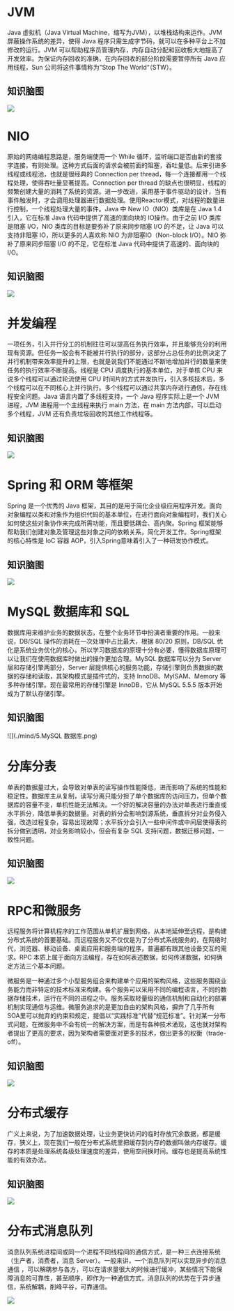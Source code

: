 # JVM

Java 虚拟机（Java Virtual Machine，缩写为JVM），以堆栈结构来运作。JVM 屏蔽操作系统的差异，使得 Java 程序只需生成字节码，就可以在多种平台上不加修改的运行。JVM 可以帮助程序员管理内存，内存自动分配和回收极大地提高了开发效率。为保证内存回收的准确，在内存回收的部分阶段需要暂停所有 Java 应用线程，Sun 公司将这件事情称为”Stop The World“（STW）。

## 知识脑图
![](./mind/1.JVM.png)

# NIO

原始的网络编程思路是，服务端使用一个 While 循环，监听端口是否由新的套接字连接，有则处理。这种方式后面的请求会被前面的阻塞，吞吐量低。后来引进多线程或线程池，也就是很经典的 Connection per thread，每一个连接都用一个线程处理，使得吞吐量显著提高。Connection per thread 的缺点也很明显，线程的频繁创建大量的消耗了系统的资源。进一步改进，采用基于事件驱动的设计，当有事件触发时，才会调用处理器进行数据处理。使用Reactor模式，对线程的数量进行控制，一个线程处理大量的事件。Java 中 New IO（NIO）类库是在 Java 1.4 引入，它在标准 Java 代码中提供了高速的面向块的 IO操作。由于之前 I/O 类库是阻塞 I/O，NIO 类库的目标是要弥补了原来同步阻塞 I/O 的不足，让 Java 可以支持非阻塞 IO，所以更多的人喜欢称 NIO 为非阻塞IO（Non-block I/O）。NIO 弥补了原来同步阻塞 I/O 的不足，它在标准 Java 代码中提供了高速的、面向块的 I/O。

## 知识脑图
![](./mind/2.NIO.png)

# 并发编程 

一项任务，引入并行分工的机制往往可以提高任务执行效率，并且能够充分的利用现有资源。但任务一般会有不能被并行执行的部分，这部分占总任务的比例决定了并行机制带来效率提升的上限，也就是说我们不能通过不断地增加并行的数量来使任务的执行效率不断提高。线程是 CPU 调度执行的基本单位，对于单核 CPU 来说多个线程可以通过轮流使用 CPU 时间片的方式并发执行，引入多核技术后，多个线程可以在不同核心上并行执行。多个线程可以通过共享内存进行通信，存在线程安全问题。Java 语言内置了多线程支持，一个 Java 程序实际上是一个 JVM 进程，JVM 进程用一个主线程来执行 main 方法，在 main 方法内部，可以启动多个线程，JVM 还有负责垃圾回收的其他工作线程等。

## 知识脑图

![](./mind/3.并发编程.png)

# Spring 和 ORM 等框架

Spring 是一个优秀的 Java 框架，其目的是用于简化企业级应用程序开发。面向对象编程以类和对象作为组织代码的基本单位，在进行面向对象编程时，我们关心如何使这些对象协作来完成所需功能，而且要低耦合、高内聚。Spring 框架能够帮助我们创建对象及管理这些对象之间的依赖关系，简化开发工作。Spring框架的核心特性是 IoC 容器 AOP，引入Spring意味着引入了一种研发协作模式。

## 知识脑图

![](./mind/4.框架.png)

# MySQL 数据库和 SQL

数据库用来维护业务的数据状态，在整个业务环节中扮演者重要的作用。一般来说，DB/SQL 操作的消耗在一次处理中占比最大，根据 80/20 原则，DB/SQL 优化是系统业务优化的核心，所以学习数据库的原理十分有必要，懂得数据库原理可以让我们在使用数据库时做出的操作更加合理。MySQL 数据库可以分为 Server 层和存储引擎两部分，Server 层提供核心的服务功能，存储引擎则负责数据的数据的存储和读取，其架构模式是插件式的，支持 InnoDB、MyISAM、Memory 等多种存储引擎。现在最常用的存储引擎是 InnoDB，它从 MySQL 5.5.5 版本开始成为了默认存储引擎。

## 知识脑图

![](./mind/5.MySQL 数据库.png)

# 分库分表

单表的数据量过大，会导致对单表的读写操作性能降低，进而影响了系统的性能和稳定性。数据库主从复制，读写分离只能分担了单个数据库的访问压力，但单个数据库的容量不变，单机性能无法解决。一个好的解决容量的办法对单表进行垂直或水平拆分，降低单表的数据量。对表的拆分会影响到源系统，垂直拆分对业务侵入强，改造过程复杂，容易出现故障；水平拆分会引入一些中间件或中间层使得表的拆分做到透明，对业务影响较小，但会有复杂 SQL 支持问题，数据迁移问题，一致性问题。

## 知识脑图

![](./mind/6.分库分表.png)

# RPC和微服务

远程服务将计算机程序的工作范围从单机扩展到网络，从本地延伸至远程，是构建分布式系统的首要基础。而远程服务又不仅仅是为了分布式系统服务的，在网络时代，浏览器、移动设备、桌面应用和服务端的程序，普遍都有跟其他设备交互的需求。RPC 本质上属于面向方法编程，存在如何表述数据，如何传递数据，如何确定方法三个基本问题。

微服务是一种通过多个小型服务组合来构建单个应用的架构风格，这些服务围绕业务能力而非特定的技术标准来构建。各个服务可以采用不同的编程语言，不同的数据存储技术，运行在不同的进程之中。服务采取轻量级的通信机制和自动化的部署机制实现通信与运维。微服务追求的是更加自由的架构风格，摒弃了几乎所有SOA里可以抛弃的约束和规定，提倡以“实践标准”代替“规范标准”。针对某一分布式问题，在微服务中不会有统一的解决方案，而是有各种技术涌现，这也就对架构者提出了更高的要求，因为架构者需要面对更多的技术，做出更多的权衡（trade-off）。

## 知识脑图

![](./mind/7.RPC与微服务.png)

# 分布式缓存

广义上来说，为了加速数据处理，让业务更快访问的临时存放冗余数据，都是缓存，狭义上，现在我们一般在分布式系统里把缓存到内存的数据叫做内存缓存。缓存的本质是处理系统各级处理速度的差异，使用空间换时间。缓存也是提高系统性能的有效办法。

## 知识脑图

![](./mind/8.分布式缓存.png)

# 分布式消息队列

消息队列系统进程间或同一个进程不同线程间的通信方式，是一种三点连接系统（生产者，消费者，消息 Server）。一般来讲，一个消息队列可以实现异步的消息通信 ，可以解耦参与各方，可以在请求量很大的时候进行缓冲，某些情况下能保障消息的可靠性，甚至顺序，即作为一种通信方式，消息队列的优势在于异步通信，系统解耦，削峰平谷，可靠通信。

![](./mind/9.分布式消息.png)

